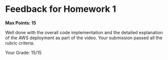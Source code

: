 # Feedback for Homework 1
**Max Points: 15**

Well done with the overall code implementation and the detailed explanation of the AWS deployment as part of the video. Your submission passed all the rubric criteria.

Your Grade: 15/15
